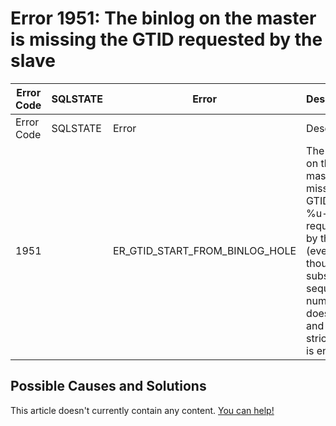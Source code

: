 
# Error 1951: The binlog on the master is missing the GTID requested by the slave


| Error Code | SQLSTATE | Error | Description |
| --- | --- | --- | --- |
| Error Code | SQLSTATE | Error | Description |
| 1951 |  | ER_GTID_START_FROM_BINLOG_HOLE | The binlog on the master is missing the GTID %u-%u-%llu requested by the slave (even though a subsequent sequence number does exist), and GTID strict mode is enabled |




## Possible Causes and Solutions


This article doesn't currently contain any content. [You can help!](/kb/en/writing-and-editing-knowledge-base-articles/)

